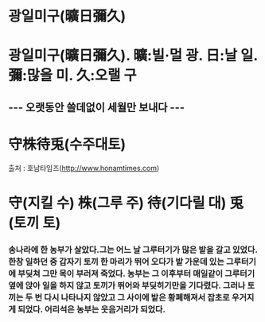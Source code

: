 # 광일미구(曠日彌久)
# 광일미구(曠日彌久). 曠:빌‧멀 광. 日:날 일. 彌:많을 미. 久:오랠 구
## --- 오랫동안 쓸데없이 세월만 보내다 ---

# 守株待兎(수주대토)
출처 : 호남타임즈(http://www.honamtimes.com)
# 守(지킬 수) 株(그루 주) 待(기다릴 대) 兎(토끼 토)
### 송나라에 한 농부가 살았다.그는 어느 날 그루터기가 많은 밭을 갈고 있었다. 한창 일하던 중 갑자기 토끼 한 마리가 뛰어 오다가 밭 가운데 있는 그루터기에 부딪쳐 그만 목이 부러져 죽었다. 농부는 그 이후부터 매일같이 그루터기 옆에 앉아 일을 하지 않고 토끼가 뛰어와 부딪히기만을 기다렸다. 그러나 토끼는 두 번 다시 나타나지 않았고 그 사이에 밭은 황폐해져서 잡초로 우거지게 되었다. 어리석은 농부는 웃음거리가 되었다.
